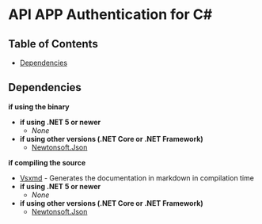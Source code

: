 # API APP Authentication for C#

## Table of Contents

* [Dependencies](#Dependencies)
<!-- * Installation
    * [Server Side](#Installation-Server-Side)
    * [Client Side](#Installation-Client-Side)
* Usage
    * [Server Side](#Usage-Server-Side)
        * **[Class Documentation](AppAuthenticationServer.md)**
    * [Client Side](#Usage-Client-Side)
        * **[Class Documentation](AppAuthenticationClient.md)**
    * [Advanced Usage](#Advanced-Usage) -->

## Dependencies

**if using the binary**

* **if using .NET 5 or newer**
    * _None_
* **if using other versions (.NET Core or .NET Framework)**
    * [Newtonsoft.Json](https://www.newtonsoft.com/json)

**if compiling the source**
* [Vsxmd](https://www.nuget.org/packages/Vsxmd/) - Generates the documentation in markdown in compilation time
* **if using .NET 5 or newer**
    * _None_
* **if using other versions (.NET Core or .NET Framework)**
    * [Newtonsoft.Json](https://www.newtonsoft.com/json)

